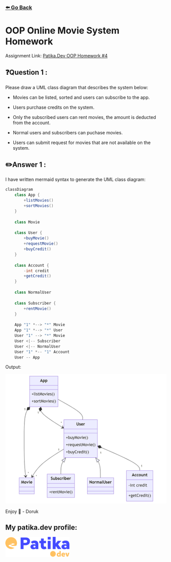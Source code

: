 ### [⬅️ Go Back](../../../README.md)

# OOP Online Movie System Homework

Assignment Link: [Patika.Dev OOP Homework #4](https://app.patika.dev/courses/oop/odev-film)

## ❓Question 1 :

Please draw a UML class diagram that describes the system below:

- Movies can be listed, sorted and users can subscribe to the app.

- Users purchase credits on the system.

- Only the subscribed users can rent movies, the amount is deducted from the account.

- Normal users and subscribers can puchase movies.

- Users can submit request for movies that are not available on the system.

## ✏️Answer 1 :

I have written mermaid syntax to generate the UML class diagram:

```c#
classDiagram
    class App {
        +listMovies()
        +sortMovies()
    }

    class Movie

    class User {
        +buyMovie()
        +requestMovie()
        +buyCredit()
    }

    class Account {
        -int credit
        +getCredit()
    }

    class NormalUser

    class Subscriber {
        +rentMovie()
    }

    App "1" *--> "*" Movie
    App "1" *--> "*" User
    User "1" --> "*" Movie
    User <|-- Subscriber
    User <|-- NormalUser
    User "1" *-- "1" Account
    User -- App
```

Output:

<img src="OOP-HW4.png"/>

Enjoy 🚀 - Doruk

## My patika.dev profile:

<a href="https://app.patika.dev/kaolin"><img src="../../../assets/newPatikaLogo.svg" width=200/></a>
